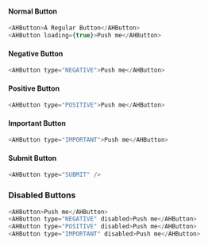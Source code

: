 #### Normal Button

```js
<AHButton>A Regular Button</AHButton>
<AHButton loading={true}>Push me</AHButton>
```

#### Negative Button

```js
<AHButton type="NEGATIVE">Push me</AHButton>
```

#### Positive Button

```js
<AHButton type="POSITIVE">Push me</AHButton>
```

#### Important Button

```js
<AHButton type="IMPORTANT">Push me</AHButton>
```

#### Submit Button

```js
<AHButton type="SUBMIT" />
```

### Disabled Buttons

```js
<AHButton>Push me</AHButton>
<AHButton type="NEGATIVE" disabled>Push me</AHButton>
<AHButton type="POSITIVE" disabled>Push me</AHButton>
<AHButton type="IMPORTANT" disabled>Push me</AHButton>
```
